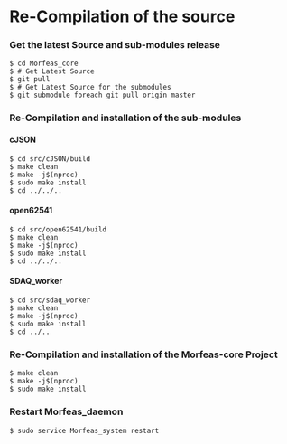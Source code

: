 # Re-Compilation of the source

### Get the latest Source and sub-modules release
```
$ cd Morfeas_core
$ # Get Latest Source
$ git pull
$ # Get Latest Source for the submodules
$ git submodule foreach git pull origin master
```
### Re-Compilation and installation of the sub-modules

#### cJSON
```
$ cd src/cJSON/build
$ make clean
$ make -j$(nproc)
$ sudo make install
$ cd ../../..
```
#### open62541
```
$ cd src/open62541/build
$ make clean
$ make -j$(nproc)
$ sudo make install
$ cd ../../..
```
#### SDAQ_worker
```
$ cd src/sdaq_worker
$ make clean
$ make -j$(nproc)
$ sudo make install
$ cd ../..
```
### Re-Compilation and installation of the Morfeas-core Project
```
$ make clean
$ make -j$(nproc)
$ sudo make install
```
### Restart Morfeas_daemon
```
$ sudo service Morfeas_system restart
```